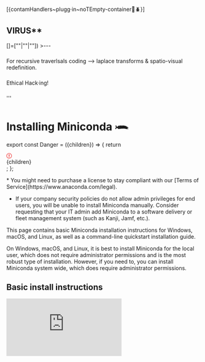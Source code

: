 [{contamHandlers~plugg·in~noTEmpty-container🦠🪲}]
## VIRUS**
[]=[""|""|""]) >---
###
For recursive traverlsals coding --> laplace transforms & spatio-visual redefinition.
###
Ethical Hack·ing!
###
###
'''
# Installing Miniconda 𓆨

export const Danger = ({children}) => {
  return <div class="callout my-4 px-5 py-4 overflow-hidden rounded-2xl flex gap-3 border danger-admonition dark:danger-admonition" data-callout-type="danger">
      <div class="mt-0.5 w-4">
        <svg width="14" height="14" viewBox="0 0 14 14" fill="rgb(239, 68, 68)" xmlns="http://www.w3.org/2000/svg" class="w-4 h-4 text-sky-500" aria-label="Danger">
          <path fill-rule="evenodd" clip-rule="evenodd" d="M7 1.3C10.14 1.3 12.7 3.86 12.7 7C12.7 10.14 10.14 12.7 7 12.7C5.48908 12.6974 4.0408 12.096 2.97241 11.0276C1.90403 9.9592 1.30264 8.51092 1.3 7C1.3 3.86 3.86 1.3 7 1.3ZM7 0C3.14 0 0 3.14 0 7C0 10.86 3.14 14 7 14C10.86 14 14 10.86 14 7C14 3.14 10.86 0 7 0ZM8 3H6V8H8V3ZM8 9H6V11H8V9Z"></path>
        </svg>
      </div>
      <div class="text-sm prose min-w-0 w-full">
        {children}
      </div>
    </div>;
};

<Accordion title="Using Miniconda in a commercial setting?">
  * You might need to purchase a license to stay compliant with our [Terms of Service](https://www.anaconda.com/legal).

  * If your company security policies do not allow admin privileges for end users, you will be unable to install Miniconda manually. Consider requesting that your IT admin add Miniconda to a software delivery or fleet management system (such as Kanji, Jamf, etc.).
</Accordion>

This page contains basic Miniconda installation instructions for Windows, macOS, and Linux, as well as a command-line quickstart installation guide.

<Note>
  On Windows, macOS, and Linux, it is best to install Miniconda for the local user, which does not require administrator permissions and is the most robust type of installation. However, if you need to, you can install Miniconda system wide, which does require administrator permissions.
</Note>

## Basic install instructions

<AccordionGroup>
  <Accordion title="Windows installation">
    <div class="video">
      <iframe src="https://www.youtube.com/embed/AgnAs0nPEVg" title="YouTube video player" frameborder="0" enablejsapi="true" allow="accelerometer; autoplay; clipboard-write; encrypted-media; gyroscope; picture-in-picture; fullscreen" allowfullscreen />
    </div>

    1. Download the installer from the Anaconda website or by using your preferred command line interface:

       <Tabs>
         <Tab title="Anaconda website">
           Navigate to [anaconda.com/download](https://www.anaconda.com/download?utm_source=anacondadocs\&utm_medium=documentation\&utm_campaign=download\&utm_content=installwindows), register with Anaconda (if desired), and click <Icon icon="windows" iconType="brands" /> **Download for Windows** under Miniconda Installers.
         </Tab>

         <Tab title="Command Prompt">
           Open a Command Prompt window and run the following command:

           ```sh
           curl https://repo.anaconda.com/miniconda/Miniconda3-latest-Windows-x86_64.exe --output .\Downloads\Miniconda3-latest-Windows-x86_64.exe
           ```

           <Accordion title="To download a different version">
             View a full list of Miniconda installers in the official [Miniconda archive](https://repo.anaconda.com/miniconda/).

             To download a different version of Miniconda, copy the **Filename** of an installer from the Miniconda archive, then download it using a `curl` command:

             ```sh
             # Replace <FILENAME> with the installer Filename you copied from the Miniconda archive
             curl https://repo.anaconda.com/miniconda/<FILENAME> --output <FILENAME>
             ```

             <Danger>
               Ensure that you are downloading an installer that is compatible with your operating system!
             </Danger>
           </Accordion>
         </Tab>

         <Tab title="PowerShell">
           Open a PowerShell window and run the following command:

           ```powershell
           wget "https://repo.anaconda.com/miniconda/Miniconda3-latest-Windows-x86_64.exe" -outfile ".\Downloads\Miniconda3-latest-Windows-x86_64.exe"
           ```

           <Accordion title="To download a different version">
             View a full list of Miniconda installers in the official [Miniconda archive](https://repo.anaconda.com/miniconda/).

             To download a different version of Miniconda, copy the **Filename** of an installer from the Miniconda archive, then download it using a `wget` command:

             ```powershell
             # Replace <FILENAME> with the installer Filename you copied from the Miniconda archive
             wget "https://repo.anaconda.com/miniconda/<FILENAME>"" -outfile ".\Downloads\<FILENAME>"
             ```

             <Danger>
               Ensure that you are downloading an installer that is compatible with your operating system!
             </Danger>
           </Accordion>
         </Tab>
       </Tabs>

    2. (Recommended) Verify the integrity of your installer to ensure that it was not corrupted or tampered with during download.

       <Accordion title="How do I verify my installer's integrity?">
         To ensure that your downloaded installer has not been tampered with or corrupted, generate its SHA-256 hash value and compare that hash to the official hash provided in the archive.

         1. Open PowerShell and run the following command:

            ```sh
            # Replace <INSTALLER_FILE> with the name of the downloaded installer file
            Get-FileHash .\Downloads\<INSTALLER_FILE> -Algorithm SHA256
            ```

            For example:

            ```
            Get-FileHash .\Downloads\Miniconda3-latest-Windows-x86_64.exe -Algorithm SHA256
            ```

         2. Note the generated SHA-256 hash value from the output.

         3. Visit [repo.anaconda.com/miniconda](https://repo.anaconda.com/miniconda/) to find the official SHA-256 hash for your installer.

         4. Compare the hash values. If they match, the installer is safe to use.

         <Tip>
           For more information, see [cryptographic hash verification](https://docs.conda.io/projects/conda/en/latest/user-guide/install/index.html#cryptographic-hash-verification) in the official conda documentation.
         </Tip>
       </Accordion>

    3. Go to your Downloads folder (or Home folder if downloaded via CLI) and double-click the installer to launch.

       <Warning>
         To prevent permission errors, do not launch the installer from the [Favorites folder](../../reference/troubleshooting/#distro-troubleshooting-favorites-folder).
       </Warning>

       <Note>
         If you encounter issues during installation, temporarily disable your anti-virus software during install, then re-enable it after the installation concludes. If you installed for **All Users**, [uninstall](/getting-started/miniconda/uninstall) Miniconda and re-install it for **Just Me** only.
       </Note>

    4. Read through [Miniconda's End User License Agreement (EULA)](https://www.anaconda.com/legal/terms/miniconda) and click **I Agree** to agree to the terms. You can view Anaconda's Terms of Service (TOS) at [https://www.anaconda.com/legal](https://www.anaconda.com/legal).

    5. Select an installation option:

       * Just Me (Recommended) - Install Miniconda for the current user account.
       * All Users - Install Miniconda for all user accounts on the computer (requires Windows Administrator privileges).

    6. Click **Next**.

    7. Select a destination folder to install Miniconda, then click **Next**.

       <Warning>
         * Anaconda recommends installing Miniconda in a directory with no spaces or special characters to avoid potential compatibility issues with open-source tools. For more information, see the [FAQ](/getting-started/working-with-conda/reference/faq/#in-what-folder-should-i-install-anaconda-on-windows).
         * Do not install as Administrator unless admin privileges are required.
       </Warning>

    8. Customize your installation options:

       * Create shortcuts - Selected by default. Creates Start Menu shortcuts for the Anaconda Prompt packages. Deselecting this option skips creating these shortcuts.
       * Add Miniconda3 to my PATH environment variable - Adds the path that contains the conda binaries to your PATH environment variable.

       Anaconda **does not** recommend selecting this option. The conda binaries path contains other package binaries, which are permanently added to your PATH environment variable, even if no conda environment is currently active. This makes it possible for other software to use these package files, which might lead to errors.

       <Note>
         Unless you plan on installing and running multiple versions of Miniconda or Python, open Anaconda Prompt from the Start Menu to begin your environment management work.
       </Note>

       * Register Miniconda3 as my default Python 3.13 - Selected by default. Registers the Python package in this install as the default Python for programs like VSCode, PyCharm, and so on.
       * Clear the package cache upon completion - Runs `conda clean --all --force-pkgs-dirs` after the install finishes. For more information on these commands, see the [conda command documentation](https://docs.conda.io/projects/conda/en/stable/commands/clean.html).

    9. Click **Install**. The installation might take a few minutes to complete. Click **Show details** to view the packages being installed.

    10. Click **Next** twice, then click **Finish** to close the installer.

    11. Open [Anaconda Prompt](/reference/glossary#anaconda-prompt) to use Miniconda.

    For information on installing in silent mode, see the [Quick command line install](#quickstart-install-instruction) commands for examples or the Installing in silent mode section of [Installing on Windows](https://docs.conda.io/projects/conda/en/latest/user-guide/install/windows.html#install-win-silent) in the conda project documentation.
  </Accordion>

  <Accordion title="macOS/Linux installation">
    <Note>
      As of August 15, 2025, Anaconda has stopped building packages for Intel Mac computers (osx-64). Existing Intel (`MacOSX-x86_64`) installers are still available at [https://repo.anaconda.com/miniconda/](https://repo.anaconda.com/miniconda/) and the last Miniconda installer release for Intel Mac computers will be 25.7.x. For more information, see [our blog on the end of Intel mac support](https://www.anaconda.com/blog/intel-mac-package-support-deprecation).
    </Note>

    <Tabs>
      <Tab title="macOS graphical installer">
        <Warning>
          The graphical installer for macOS installs Miniconda into `/opt/miniconda3` in your file system. If you want to install Miniconda into your Home directory or if you have multiple users on a system and want to manage your installation more carefully, Anaconda recommends the [shell (or command line) installer](#quickstart-install-instruction).
        </Warning>

        1. Navigate to [anaconda.com/download](https://www.anaconda.com/download?utm_source=anacondadocs\&utm_medium=documentation\&utm_campaign=download\&utm_content=installwindows), register with Anaconda (if desired), and click <Icon icon="apple" iconType="brands" /> **Download for Mac** under Miniconda Installers.

        2. (Optional) Anaconda recommends verifying the integrity of the installer after downloading it.

           <Accordion title="How do I verify my installer's integrity?">
             To ensure that your downloaded installer has not been tampered with or corrupted, generate its SHA-256 hash value and compare that hash to the official hash provided in the archive.

             1. Open Terminal and run the following command:

                ```sh
                # Replace <FILE_NAME> with the path to your installer
                shasum -a 256 <FILE_NAME>
                ```

                For example:

                ```sh
                shasum -a 256 ~/Downloads/Miniconda3-latest-MacOSX-arm64.pkg
                ```
             2. Note the generated SHA-256 hash value from the output.
             3. Visit [repo.anaconda.com/miniconda](https://repo.anaconda.com/miniconda/) to find the official SHA-256 hash for your installer.
             4. Compare the hash values. If they match, the installer is safe to use.

             <Tip>
               For more information, see [cryptographic hash verification](https://docs.conda.io/projects/conda/en/latest/user-guide/install/index.html#cryptographic-hash-verification) in the official conda documentation.
             </Tip>
           </Accordion>

        3. Double-click the `.pkg` file.

        4. View the Read Me instructions and click **Continue**.

        5. Read through [Miniconda's End User License Agreement (EULA)](https://www.anaconda.com/legal/terms/miniconda) and click **Continue**, then click **Agree** to agree to the terms. You can view Anaconda's Terms of Service (TOS) at [https://www.anaconda.com/legal](https://www.anaconda.com/legal).

        6. Choose an install location:

           * Install for all users of this computer (Recommended) - Installs Miniconda into /opt/miniconda3 for all users of the computer.
           * Install on a specific disk - Enables you to choose a different location to install Miniconda.

        7. Click **Install**. When the installation finishes, open your terminal application.

           <Note>
             You should see `(base)` in the command line prompt. This tells you that you're in your base conda environment. To learn more about environments, see [Environments](/getting-started/working-with-conda/environments).
           </Note>

        8. Test your installation by running `conda list`. If conda has been installed correctly, a list of installed packages appears.
      </Tab>

      <Tab title="macOS terminal installer">
        1. Download the `.sh` installer by opening a terminal and running one of the following commands (depending on your macOS architecture):

           <CodeGroup>
             ```sh Apple Silicon
             curl -O https://repo.anaconda.com/miniconda/Miniconda3-latest-MacOSX-arm64.sh
             ```

             ```sh Intel
             curl -O https://repo.anaconda.com/miniconda/Miniconda3-latest-MacOSX-x86_64.sh
             ```
           </CodeGroup>

           <Accordion title="To download a different version">
             View a full list of Miniconda installers in the official [Miniconda archive](https://repo.anaconda.com/miniconda/).

             To download a different version of Miniconda, copy the **Filename** of an installer from the archive, then download it using a `curl` command:

             ```
             # Replace <FILENAME> with the installer Filename you copied from the archive
             curl -O https://repo.anaconda.com/miniconda/<FILENAME>
             ```

             <Danger>
               Ensure that you are downloading an installer that is compatible with your operating system!
             </Danger>
           </Accordion>

        2. (Optional) Anaconda recommends verifying the integrity of the installer after downloading it.

           <Accordion title="How do I verify my installer's integrity?">
             To ensure that your downloaded installer has not been tampered with or corrupted, generate its SHA-256 hash value and compare that hash to the official hash provided in the archive.

             1. Open Terminal and run the following command:

                ```
                # Replace <FILE_NAME> with the path to your installer
                shasum -a 256 <FILE_NAME>
                ```

                For example:

                ```
                shasum -a 256 ~/Downloads/Miniconda3-latest-MacOSX-arm64.sh
                ```
             2. Note the generated SHA-256 hash value from the output.
             3. Visit [repo.anaconda.com/miniconda](https://repo.anaconda.com/miniconda/) to find the official SHA-256 hash for your installer.
             4. Compare the hash values. If they match, the installer is safe to use.

             <Tip>
               For more information, see [cryptographic hash verification](https://docs.conda.io/projects/conda/en/latest/user-guide/install/index.html#cryptographic-hash-verification) in the official conda documentation.
             </Tip>
           </Accordion>

        3. Install by running the following (depending on your macOS architecture):

           <CodeGroup>
             ```sh Apple Silicon
             bash ~/Miniconda3-latest-MacOSX-arm64.sh
             ```

             ```sh Intel
             bash ~/Miniconda3-latest-MacOSX-x86_64.sh
             ```
           </CodeGroup>

        4. Press Return to review [Miniconda's End User License Agreement (EULA)](https://www.anaconda.com/legal/terms/miniconda). You can view Anaconda's Terms of Service (TOS) at [https://www.anaconda.com/legal](https://www.anaconda.com/legal).

        5. Enter `yes` to agree to the EULA.

        6. Press Return to accept the default install location (`PREFIX=/Users/<USER>/miniconda3`), or enter another file path to specify an alternate installation directory. The installation might take a few minutes to complete.

        7. Choose an initialization options:

           * Yes - `conda` modifies your shell configuration to initialize conda whenever you open a new shell and to recognize conda commands automatically.
           * No - `conda` will not modify your shell scripts. After installation, if you want to initialize, you must do so manually. For more information, see [Manual shell initialization](#miniconda-manual-shell-init-macos).

        8. The installer finishes and displays, "Thank you for installing Miniconda3!"

        9. Close and re-open your terminal window for the installation to fully take effect, or use the following command to refresh the terminal:

           ```sh
           source ~/.zshrc
           ```

           <Note>
             You should see `(base)` in the command line prompt. This tells you that you're in your base conda environment. To learn more about environments, see [Environments](/getting-started/working-with-conda/environments).
           </Note>

        10. Test your installation by running `conda list`. If conda has been installed correctly, a list of installed packages appears.

        <Accordion title="Manual shell initialization">
          Once installation has successfully completed, initialize your shell by running the following command:

          ```sh
          # Replace <PATH_TO_CONDA> with the path to your conda install
          source <PATH_TO_CONDA>/bin/activate
          conda init --all
          ```

          If you want to specify the shell to initialize (macOS 10.15 and later use `zsh` as the default shell, for example), see [conda init](https://docs.conda.io/projects/conda/en/stable/commands/init.html) in the official conda documentation for a list of supported shells.

          <Note>
            Using `conda init` modifies some of your shell configuration files, such as `.bash_profile` or `.zshrc`. To test which files `conda init` is going to modify on your system, run the command with the `--dry-run` flag.

            ```sh
            conda init --all --dry-run
            ```

            Including `--dry-run` prevents conda from making any actual file updates.
          </Note>
        </Accordion>

        For information on installing in silent mode, see the [Quick command line install](#quickstart-install-instruction) commands for examples or the Installing in silent mode section of [Installing on macOS](https://docs.conda.io/projects/conda/en/latest/user-guide/install/macos.html#install-macos-silent) in the conda project documentation.
      </Tab>

      <Tab title="Linux terminal installer">
        1. Download the latest version of Miniconda by opening a terminal and running one of the following commands (depending on your Linux architecture):

           <Tabs>
             <Tab title="Linux x86">
               ```sh
               wget https://repo.anaconda.com/miniconda/Miniconda3-latest-Linux-x86_64.sh
               ```
             </Tab>

             <Tab title="AWS Graviton2/ARM64">
               ```sh
               wget https://repo.anaconda.com/miniconda/Miniconda3-latest-Linux-aarch64.sh
               ```

               * The `linux-aarch64` package builds might not be compatible with certain Raspberry Pi setups, as Anaconda uses compiler options that target the server-class Neoverse N1/N2 microarchitecture.
             </Tab>

             <Tab title="IBMZ/LinuxOne/s390x">
               ```sh
               wget https://repo.anaconda.com/miniconda/Miniconda3-latest-Linux-s390x.sh
               ```
             </Tab>
           </Tabs>

           <Accordion title="To download a different version">
             View a full list of Miniconda installers in the official [Miniconda archive](https://repo.anaconda.com/miniconda/).

             To download a different version of Miniconda, copy the **Filename** of an installer from the archive, then download it using a `wget` command:

             ```sh
             # Replace <FILENAME> with the installer Filename you copied from the archive
             wget https://repo.anaconda.com/miniconda/<FILENAME>
             ```

             <Danger>
               Ensure that you are downloading an installer that is compatible with your operating system!
             </Danger>
           </Accordion>

        2. (Optional) Anaconda recommends verifying the integrity of the installer after downloading it.

           <Accordion title="How do I verify my installer's integrity?">
             To ensure that your downloaded installer has not been tampered with or corrupted, generate its SHA-256 hash value and compare that hash to the official hash provided in the archive.

             1. Open Terminal and run the following command:

                ```sh
                # Replace <FILE_NAME> with the path to your installer
                sha256sum <FILE_NAME>

                ```

                For example:

                ```sh
                sha256sum ~/Downloads/Miniconda3-latest-Linux-x86_64.sh

                ```
             2. Note the generated SHA-256 hash value from the output.
             3. Visit [repo.anaconda.com/miniconda](https://repo.anaconda.com/miniconda/) to find the official SHA-256 hash for your installer.
             4. Compare the hash values. If they match, the installer is safe to use.

             <Tip>
               For more information, see [cryptographic hash verification](https://docs.conda.io/projects/conda/en/latest/user-guide/install/index.html#cryptographic-hash-verification) in the official conda documentation.
             </Tip>
           </Accordion>

        3. Install Miniconda by running one of the following commands (depending on your Linux architecture):

           <CodeGroup>
             ```sh Linux x86
             bash ~/Miniconda3-latest-Linux-x86_64.sh
             ```

             ```sh AWS Graviton2/ARM64
             bash ~/Miniconda3-latest-Linux-aarch64.sh
             ```

             ```sh IBMZ/LinuxOne/s390x
             bash ~/Miniconda3-latest-Linux-s390x.sh
             ```
           </CodeGroup>

           <Warning>
             The `linux-aarch64` package builds might not be compatible with certain Raspberry Pi setups, as Anaconda uses compiler options that target the server-class Neoverse N1/N2 microarchitecture.
           </Warning>

        4. Press Return to review [Miniconda's End User License Agreement (EULA)](https://www.anaconda.com/legal/terms/miniconda). You can view Anaconda's Terms of Service (TOS) at [https://www.anaconda.com/legal](https://www.anaconda.com/legal).

        5. Enter `yes` to agree to the EULA.

        6. Press Return to accept the default install location (`PREFIX=/Users/<USER>/miniconda3`), or enter another file path to specify an alternate installation directory. The installation might take a few minutes to complete.

        7. Choose an initialization options:

           * Yes - `conda` modifies your shell configuration to initialize conda whenever you open a new shell and to recognize conda commands automatically.
           * No - `conda` will not modify your shell scripts. After installation, if you want to initialize, you must do so manually. For more information, see [Manual shell initialization](#miniconda-manual-shell-init-linux).

        8. The installer finishes and displays, "Thank you for installing Miniconda3!"

        9. Close and re-open your terminal window for the installation to fully take effect, or use the following command to refresh the terminal, depending on your shell:

           <CodeGroup>
             ```sh Bash
             source ~/.bashrc
             ```

             ```sh Zsh
             source ~/.zshrc

             ```

             ```sh Fish
             exec fish
             ```
           </CodeGroup>

           <Note>
             You should see `(base)` in the command line prompt. This tells you that you're in your base conda environment. To learn more about environments, see [Environments](/getting-started/working-with-conda/environments).
           </Note>

        10. Test your installation by running `conda list`. If conda has been installed correctly, a list of installed packages appears.

        <Accordion title="Manual shell initialization">
          Once installation has successfully completed, initialize your shell by running the following command:

          ```sh
          # Replace <PATH_TO_CONDA> with the path to your conda install
          source <PATH_TO_CONDA>/bin/activate
          conda init --all
          ```

          <Note>
            Using `conda init` modifies some of your shell configuration files, such as `.bash_profile` or `.zshrc`. To test which files `conda init` is going to modify on your system, run the command with the `--dry-run` flag.

            ```sh
            conda init --all --dry-run
            ```

            Including `--dry-run` prevents conda from making any actual file updates.
          </Note>
        </Accordion>

        For information on installing in silent mode, see the [Quick command line install](#quickstart-install-instruction) commands for examples or the Installing in silent mode section of [Installing on macOS](https://docs.conda.io/projects/conda/en/latest/user-guide/install/macos.html#install-macos-silent) in the conda project documentation.
      </Tab>
    </Tabs>
  </Accordion>

  <Accordion title="Verify your install">
    Verify your installation of Miniconda by using the CLI:

    1. Access the CLI for your operating system:

       <Tabs>
         <Tab title="Windows">
           1. Search for "Anaconda Prompt" in the taskbar search.
           2. Select **Anaconda Prompt**.
         </Tab>

         <Tab title="macOS">
           1. Use Cmd+Spacebar to open Spotlight Search.
           2. Type "Terminal" and press Return to open.
         </Tab>

         <Tab title="Linux">
           1. In most Linux distributions, use Ctrl+Alt+T to open a terminal application.
         </Tab>
       </Tabs>

       You should see `(base)` in the command line prompt. This tells you that you're in your base conda environment. To learn more about environments, see [Environments](/getting-started/working-with-conda/environments).
    2. Run any conda command. For example:

       * `conda list` - Displays a list of packages installed in your active environment and their versions.
       * `conda --version` - Displays `conda`'s version number.
  </Accordion>
</AccordionGroup>

## Quickstart install instructions

These command line instructions will get you set up quickly with the latest Miniconda installer. Follow the steps for your system to download and install Miniconda, then follow the steps in **Verify your install** above to verify your Miniconda installation.

<Warning>
  These quick install commands run a silent install. If you run a silent install, you are accepting Anaconda's Terms of Service (TOS) by default. Please make sure to review Anaconda's full TOS [here](https://anaconda.com/legal) before proceeding with silent installations.
</Warning>

<Tabs>
  <Tab title="Windows Command Prompt">
    These three commands quickly and quietly download the latest 64-bit Windows installer, rename it to a shorter file name, perform a silent install, and then delete the installer:

    ```sh
    curl https://repo.anaconda.com/miniconda/Miniconda3-latest-Windows-x86_64.exe -o .\miniconda.exe
    start /wait "" .\miniconda.exe /S
    del .\miniconda.exe
    ```

    <Accordion title="To download an older version">
      You can find older versions of the Windows installer at `<https://repo.anaconda.com/miniconda>`.

      For example, to download an older version of Miniconda for Python 3.12 for a 64-bit Windows computer, replace the `curl` command for the latest installer with the following `curl` command instead:

      ```
      curl https://repo.anaconda.com/miniconda/Miniconda3-py312_24.5.0-0-Windows-x86_64.exe -o .\miniconda.exe
      ```
    </Accordion>

    After installing, open [Anaconda Prompt](/reference/glossary#anaconda-prompt) to use Miniconda.
  </Tab>

  <Tab title="Windows PowerShell">
    These three commands quickly and quietly download the latest 64-bit Windows installer, rename it to a shorter file name, perform a silent install, and then delete the installer:

    ```powershell
    wget "https://repo.anaconda.com/miniconda/Miniconda3-latest-Windows-x86_64.exe" -outfile ".\miniconda.exe"
    Start-Process -FilePath ".\miniconda.exe" -ArgumentList "/S" -Wait
    del .\miniconda.exe
    ```

    <Accordion title="To download an older version">
      You can find older versions of the Windows installer at `<https://repo.anaconda.com/miniconda/>`.

      For example, to download an older version of Miniconda for Python 3.12 for a 64-bit Windows computer, replace the `wget` command for the latest installer with the following `wget` command instead:

      ```
      wget "https://repo.anaconda.com/miniconda/Miniconda3-py312_24.5.0-0-Windows-x86_64.exe" -outfile ".\miniconda.exe"
      ```
    </Accordion>

    After installing, open [Anaconda Powershell Prompt](/reference/glossary#anaconda-prompt) to use Miniconda.
  </Tab>

  <Tab title="macOS">
    1. Run the following four commands to download and install the latest macOS installer for your chosen chip architecture. Line by line, these commands:

       * create a new directory named "miniconda3" in your home directory.
       * download the macOS Miniconda installation script for your chosen chip architecture and save the script as `miniconda.sh` in the miniconda3 directory.
       * run the `miniconda.sh` installation script in silent mode using bash.
       * remove the `miniconda.sh` installation script file after installation is complete.

       <CodeGroup>
         ```sh Apple Silicon
         mkdir -p ~/miniconda3
         curl https://repo.anaconda.com/miniconda/Miniconda3-latest-MacOSX-arm64.sh -o ~/miniconda3/miniconda.sh
         bash ~/miniconda3/miniconda.sh -b -u -p ~/miniconda3
         rm ~/miniconda3/miniconda.sh
         ```

         ```sh Intel
         mkdir -p ~/miniconda3
         curl https://repo.anaconda.com/miniconda/Miniconda3-latest-MacOSX-x86_64.sh -o ~/miniconda3/miniconda.sh
         bash ~/miniconda3/miniconda.sh -b -u -p ~/miniconda3
         rm ~/miniconda3/miniconda.sh
         ```
       </CodeGroup>

       <Accordion title="To download an older version">
         You can find different versions of the macOS installer at `<https://repo.anaconda.com/miniconda>`.

         For example, to download an older version of Miniconda for Python 3.12 for an M1 macOS computer, replace the `curl` command for the latest installer with the following `curl` command instead:

         ```sh
         curl https://repo.anaconda.com/miniconda/Miniconda3-py312_24.5.0-0-MacOSX-arm64.sh -o ~/miniconda3/miniconda.sh
         ```

         Or to download an older version of Miniconda for Python 3.9 for an Intel chip macOS computer, replace the `curl` command for the latest installer with the following `curl` command instead:

         ```sh
         mkdir -p ~/miniconda3
         curl https://repo.anaconda.com/miniconda/Miniconda3-py39_24.5.0-0-MacOSX-x86_64.sh -o ~/miniconda3/miniconda.sh
         ```
       </Accordion>

    2. After installing, close and reopen your terminal application or refresh it by running the following command:

       ```sh
       source ~/miniconda3/bin/activate
       ```

    3. Then, initialize conda on all available shells by running the following command:

       ```sh
       conda init --all
       ```

       <Note>
         Using `conda init` modifies some of your shell configuration files, such as `.bash_profile` or `.zshrc`. To test which files `conda init` is going to modify on your system, run the command with the `--dry-run` flag.

         ```sh
         conda init --all --dry-run
         ```

         Including `--dry-run` prevents conda from making any actual file updates.
       </Note>

    If you don't initialize conda after installation, you might see a "conda not found" error, even though conda is installed. See the [Conda: command not found on macOS/Linux](../../reference/troubleshooting/#conda-cmd-not-found) troubleshooting topic for possible solutions.
  </Tab>

  <Tab title="Linux">
    1. Run the following four commands to download and install the latest Linux installer for your chosen chip architecture. Line by line, these commands:

       * create a new directory named "miniconda3" in your home directory.
       * download the Linux Miniconda installation script for your chosen chip architecture and save the script as `miniconda.sh` in the miniconda3 directory.
       * run the `miniconda.sh` installation script in silent mode using bash.
       * remove the `miniconda.sh` installation script file after installation is complete.

       <CodeGroup>
         ```sh 64-bit
         mkdir -p ~/miniconda3
         wget https://repo.anaconda.com/miniconda/Miniconda3-latest-Linux-x86_64.sh -O ~/miniconda3/miniconda.sh
         bash ~/miniconda3/miniconda.sh -b -u -p ~/miniconda3
         rm ~/miniconda3/miniconda.sh
         ```

         ```sh AWS Graviton 2/ARM 64
         mkdir -p ~/miniconda3
         wget https://repo.anaconda.com/miniconda/Miniconda3-latest-Linux-aarch64.sh -O ~/miniconda3/miniconda.sh
         bash ~/miniconda3/miniconda.sh -b -u -p ~/miniconda3
         rm ~/miniconda3/miniconda.sh
         ```

         ```sh IBM Z
         mkdir -p ~/miniconda3
         wget https://repo.anaconda.com/miniconda/Miniconda3-latest-Linux-s390x.sh -O ~/miniconda3/miniconda.sh
         bash ~/miniconda3/miniconda.sh -b -u -p ~/miniconda3
         rm ~/miniconda3/miniconda.sh
         ```
       </CodeGroup>

       <Accordion title="To download an older version">
         You can find different versions of the Linux installer at `<https://repo.anaconda.com/miniconda>`.

         For example, to download an older version of Miniconda for Python 3.12 for an 64-bit version of Linux, replace the `wget` command for the latest installer with the following `wget` command instead:

         ```sh
         wget https://repo.anaconda.com/miniconda/Miniconda3-py312_24.5.0-0-Linux-x86_64.sh -O ~/miniconda3/miniconda.sh
         ```
       </Accordion>

    2. After installing, close and reopen your terminal application or refresh it by running the following command:

       ```sh
       source ~/miniconda3/bin/activate
       ```

    3. Then, initialize conda on all available shells by running the following command:

       ```sh
       conda init --all
       ```

       <Note>
         Using `conda init` modifies some of your shell configuration files, such as `.bash_profile` or `.zshrc`. To test which files `conda init` is going to modify on your system, run the command with the `--dry-run` flag.

         ```sh
         conda init --all --dry-run
         ```

         Including `--dry-run` prevents conda from making any actual file updates.
       </Note>

    If you don't initialize conda after installation, you might see a "conda not found" error, even though conda is installed. See the [Conda: command not found on macOS/Linux](../../reference/troubleshooting/#conda-cmd-not-found) troubleshooting topic for possible solutions.
  </Tab>
</Tabs>
</Tab>
>> end
##·
###----------------------------------->
* arraysTesting
* accelerationCallibrat
* black::red::white
##·
{https://www.anaconda.com/download/success}
##
✅✳️
